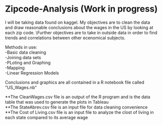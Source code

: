 # Zipcode-Analysis (Work in progress)
I will be taking data found on kaggel. My objectives are to clean the data and draw reasonable conclusions about the wages in the US by looking at each zip code. 
\Further objectives are to take in outside data in order to find trends and correlations between other ecenomical subjects.

Methods in use:\
-Basic data cleaning\
-Joining data sets\
-PLoting and Graphing\
-Mapping\
-Linear Regression Models

Conclusions and graphics are all contained in a R notebook file called "US_Wages.nb"




**The CleanWages.csv file is an output of the R program and is the data table that was used to generate the plots in Tableau\
**The StateAbrev.csv file is an input file for data cleaning convenience\
**The Cost of Living.csv file is an input file to analyze the clost of living in each state compared to its average wage
